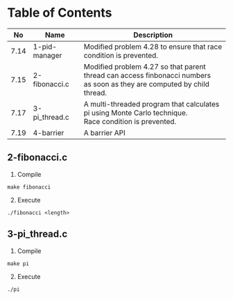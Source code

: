 # Table of Contents
| No | Name | Description |
|---|---|---|
|7.14|1-pid-manager|Modified problem 4.28 to ensure that race condition is prevented.|
|7.15|2-fibonacci.c|Modified problem 4.27 so that parent thread can access finbonacci numbers <br>as soon as they are computed by child thread.|
|7.17|3-pi_thread.c|A multi-threaded program that calculates pi using Monte Carlo technique. <br>Race condition is prevented.|
|7.19|4-barrier|A barrier API|


## 2-fibonacci.c
1. Compile
```
make fibonacci
```
2. Execute
```
./fibonacci <length>
```

## 3-pi_thread.c
1. Compile
```
make pi
```
2. Execute
```
./pi
```

